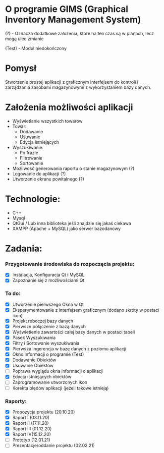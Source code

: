 # O programie GIMS (Graphical Inventory Management System)

(?) - Oznacza dodatkowe założenia, które na ten czas są w planach, lecz mogą ulec zmianie

(Test) - Moduł niedokończony

# Pomysł 
Stworzenie prostej aplikacji z graficznym interfejsem do kontroli i zarządzania zasobami magazynowymi z wykorzystaniem bazy danych.

# Założenia możliwości aplikacji
- Wyświetlanie wszystkich towarów
- Towar:
  - Dodawanie
  - Usuwanie
  - Edycja istniejących
- Wyszukiwanie:
  - Po frazie
  - Filtrowanie
  - Sortowanie
- Możliwość generowania raportu o stanie magazynowym (?)
- Logowanie do aplikacji (?)
- Utworzenie ekranu powitalnego (?)

# Technologie:
- C++
- Mysql
- QtGui / Lub inna biblioteka jeśli znajdzie się jakaś ciekawa
- XAMPP (Apache + MySQL) jako serwer bazodanowy

# Zadania:
### Przygotowanie środowiska do rozpoczęcia projektu:
- [x] Instalacja, Konfiguracja Qt i MySQL
- [x] Zapoznanie się z możliwościami Qt

### To do:
- [x] Utworzenie pierwszego Okna w Qt
- [x] Eksperymentowanie z interfejsem graficznym (dodano skróty w postaci ikon)
- [x] Projekt roboczej bazy danych 
- [x] Pierwsze połączenie z bazą danych
- [x] Wyświetlenie zawartości całej bazy danych w postaci tabeli
- [x] Pasek Wyszukiwania
- [x] Filtry i Sortowanie wyszukiwania 
- [x] Pierwsza ingerencja w bazę danych z poziomu aplikacji
- [x] Okno informacji o programie (Test)
- [x] Dodawanie Obiektów 
- [x] Usuwanie Obiektów 
- [ ] Poprawa wyglądu okna informacji o aplikacji
- [x] Edycja istniejących obiektów 
- [ ] Zaprogramowanie utworzonych ikon
- [ ] Korekta błędów aplikacji (jeżeli takowe istnieją)  

### Raporty:
 - [x] Propozycja projektu (20.10.20)
 - [x] Raport I (03.11.20)
 - [x] Raport II (17.11.20)
 - [x] Raport III (01.12.20)
 - [x] Raport IV(15.12.20)
 - [ ] Prototyp (12.01.21)
 - [ ] Prezentacje/oddanie projektu (02.02.21)
